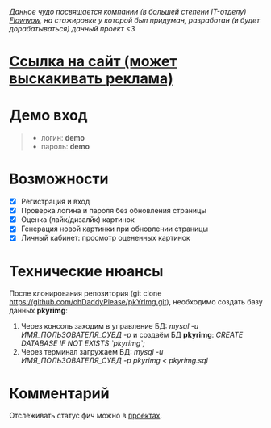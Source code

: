 *Данное чудо посвящается компании (в большей степени IT-отделу) [Flowwow](https://flowwow.com/), на стажировке у которой был придуман, разработан (и будет дорабатываться) данный проект <3*
# [Ссылка на сайт (может выскакивать реклама)](http://pkyrimg.000webhostapp.com/index.php)
# Демо вход
> - логин: **demo**
> - пароль: **demo**

# Возможности

- [x] Регистрация и вход
- [x] Проверка логина и пароля без обновления страницы
- [x] Оценка (лайк/дизалйк) картинок
- [x] Генерация новой картинки при обновлении страницы
- [x] Личный кабинет: просмотр оцененных картинок

# Технические нюансы

После клонирования репозитория (git clone https://github.com/ohDaddyPlease/pkYrImg.git), необходимо создать базу данных **pkyrimg**:
1. Через консоль заходим в управление БД: *mysql -u ИМЯ_ПОЛЬЗОВАТЕЛЯ_СУБД -p* и создаём БД **pkyrimg**:
*CREATE DATABASE IF NOT EXISTS \`pkyrimg\`;*
2. Через терминал загружаем БД: 
*mysql -u ИМЯ_ПОЛЬЗОВАТЕЛЯ_СУБД -p pkyrimg < pkyrimg.sql*

# Комментарий

Отслеживать статус фич можно в [проектах](https://github.com/ohDaddyPlease/pkYrImg/projects).